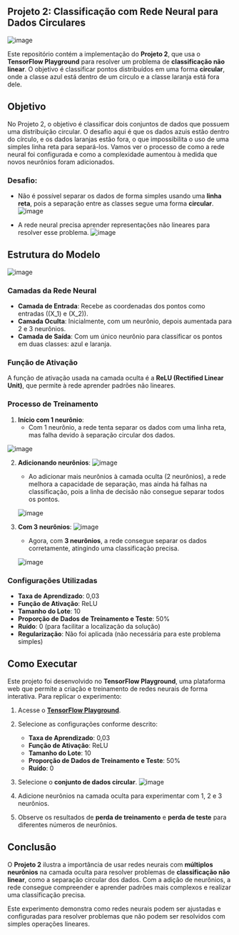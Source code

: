 ## Projeto 2: Classificação com Rede Neural para Dados Circulares
![image](https://github.com/user-attachments/assets/4a840e7d-0c33-4460-afbc-1a01e77f456b)


Este repositório contém a implementação do **Projeto 2**, que usa o **TensorFlow Playground** para resolver um problema de **classificação não linear**. O objetivo é classificar pontos distribuídos em uma forma **circular**, onde a classe azul está dentro de um círculo e a classe laranja está fora dele.

## Objetivo
No Projeto 2, o objetivo é classificar dois conjuntos de dados que possuem uma distribuição circular. O desafio aqui é que os dados azuis estão dentro do círculo, e os dados laranjas estão fora, o que impossibilita o uso de uma simples linha reta para separá-los. Vamos ver o processo de como a rede neural foi configurada e como a complexidade aumentou à medida que novos neurônios foram adicionados.

### Desafio:
- Não é possível separar os dados de forma simples usando uma **linha reta**, pois a separação entre as classes segue uma forma **circular**. 
![image](https://github.com/user-attachments/assets/4e6257e5-b45b-4719-add6-2fc29cbb01e9)

- A rede neural precisa aprender representações não lineares para resolver esse problema.
![image](https://github.com/user-attachments/assets/d709ba6d-dfe3-4d83-b066-6a9271fb4fb3)

## Estrutura do Modelo
![image](https://github.com/user-attachments/assets/d6272ce7-b2c6-4a28-81d8-d617e97981f4)

### Camadas da Rede Neural

- **Camada de Entrada**: Recebe as coordenadas dos pontos como entradas (\(X_1\) e \(X_2\)).
- **Camada Oculta**: Inicialmente, com um neurônio, depois aumentada para 2 e 3 neurônios.
- **Camada de Saída**: Com um único neurônio para classificar os pontos em duas classes: azul e laranja.

### Função de Ativação

A função de ativação usada na camada oculta é a **ReLU (Rectified Linear Unit)**, que permite à rede aprender padrões não lineares.


### Processo de Treinamento

1. **Início com 1 neurônio**:
   - Com 1 neurônio, a rede tenta separar os dados com uma linha reta, mas falha devido à separação circular dos dados.

![image](https://github.com/user-attachments/assets/74e1ab65-516b-4a8c-b935-deaa0b2fb0d7)


2. **Adicionando neurônios**:
   ![image](https://github.com/user-attachments/assets/b2c5fc35-b9cc-4cb0-af8f-ea7089350bda)

   - Ao adicionar mais neurônios à camada oculta (2 neurônios), a rede melhora a capacidade de separação, mas ainda há falhas na classificação, pois a linha de decisão não consegue separar todos os pontos.

   ![image](https://github.com/user-attachments/assets/39a1b49f-3a2e-41c6-a4c0-77fbc8f0a566)


4. **Com 3 neurônios**:
   ![image](https://github.com/user-attachments/assets/8b6b9eb2-c1ac-4a78-8e4b-dcf7c2ebbad8)

   - Agora, com **3 neurônios**, a rede consegue separar os dados corretamente, atingindo uma classificação precisa.

   ![image](https://github.com/user-attachments/assets/4c3c3680-bb9f-4667-929c-be14e0c025a6)


### Configurações Utilizadas

- **Taxa de Aprendizado**: 0,03
- **Função de Ativação**: ReLU
- **Tamanho do Lote**: 10
- **Proporção de Dados de Treinamento e Teste**: 50%
- **Ruído**: 0 (para facilitar a localização da solução)
- **Regularização**: Não foi aplicada (não necessária para este problema simples)

## Como Executar

Este projeto foi desenvolvido no **TensorFlow Playground**, uma plataforma web que permite a criação e treinamento de redes neurais de forma interativa. Para replicar o experimento:

1. Acesse o **[TensorFlow Playground](https://playground.tensorflow.org/)**.
2. Selecione as configurações conforme descrito:
   - **Taxa de Aprendizado**: 0,03
   - **Função de Ativação**: ReLU
   - **Tamanho do Lote**: 10
   - **Proporção de Dados de Treinamento e Teste**: 50%
   - **Ruído**: 0
3. Selecione o **conjunto de dados circular**.
![image](https://github.com/user-attachments/assets/fccd7ab8-6451-4bfa-a26d-b52f72b1e9fa)

4. Adicione neurônios na camada oculta para experimentar com 1, 2 e 3 neurônios.
5. Observe os resultados de **perda de treinamento** e **perda de teste** para diferentes números de neurônios.

## Conclusão

O **Projeto 2** ilustra a importância de usar redes neurais com **múltiplos neurônios** na camada oculta para resolver problemas de **classificação não linear**, como a separação circular dos dados. Com a adição de neurônios, a rede consegue compreender e aprender padrões mais complexos e realizar uma classificação precisa.

Este experimento demonstra como redes neurais podem ser ajustadas e configuradas para resolver problemas que não podem ser resolvidos com simples operações lineares.


